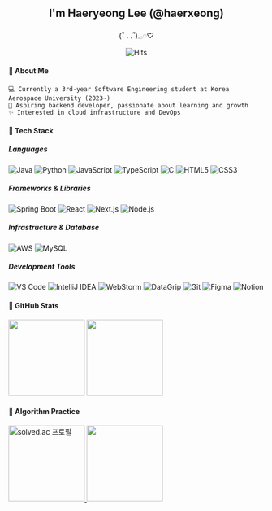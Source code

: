 <div align="center">

## I'm Haeryeong Lee (@haerxeong)
(՞ . .՞)𓈒𓂂𓏸♡

![Hits](https://hits.sh/github.com/haerxeong.svg?style=social)

</div>

#### 🤍 About Me
```
💻 Currently a 3rd-year Software Engineering student at Korea Aerospace University (2023~)
🌱 Aspiring backend developer, passionate about learning and growth
✨ Interested in cloud infrastructure and DevOps
```

#### 🤍 Tech Stack

##### Languages
![Java](https://img.shields.io/badge/Java-007396?style=for-the-badge&logo=openjdk&logoColor=white)
![Python](https://img.shields.io/badge/Python-3776AB?style=for-the-badge&logo=python&logoColor=white)
![JavaScript](https://img.shields.io/badge/Javascript-F7DF1E?style=for-the-badge&logo=Javascript&logoColor=black)
![TypeScript](https://img.shields.io/badge/TypeScript-3178C6?style=for-the-badge&logo=TypeScript&logoColor=white)
![C](https://img.shields.io/badge/C-A8B9CC?style=for-the-badge&logo=c&logoColor=white)
![HTML5](https://img.shields.io/badge/HTML5-E34F26?style=for-the-badge&logo=html5&logoColor=white)
![CSS3](https://img.shields.io/badge/CSS3-1572B6?style=for-the-badge&logo=css3&logoColor=white)

##### Frameworks & Libraries
![Spring Boot](https://img.shields.io/badge/SpringBoot-6DB33F?style=for-the-badge&logo=springboot&logoColor=white)
![React](https://img.shields.io/badge/React-61DAFB?style=for-the-badge&logo=react&logoColor=black)
![Next.js](https://img.shields.io/badge/Next.js-000000?style=for-the-badge&logo=nextdotjs&logoColor=white)
![Node.js](https://img.shields.io/badge/Node.js-339933?style=for-the-badge&logo=nodedotjs&logoColor=white)

##### Infrastructure & Database
![AWS](https://img.shields.io/badge/AWS-232F3E?style=for-the-badge&logo=amazonaws&logoColor=white)
![MySQL](https://img.shields.io/badge/MySQL-4479A1?style=for-the-badge&logo=mysql&logoColor=white)

##### Development Tools
![VS Code](https://img.shields.io/badge/VSCode-007ACC?style=for-the-badge&logo=visualstudiocode&logoColor=white)
![IntelliJ IDEA](https://img.shields.io/badge/IntelliJ-000000?style=for-the-badge&logo=intellijidea&logoColor=white)
![WebStorm](https://img.shields.io/badge/Webstorm-000000?style=for-the-badge&logo=webstorm&logoColor=white)
![DataGrip](https://img.shields.io/badge/DataGrip-000000?style=for-the-badge&logo=datagrip&logoColor=white)
![Git](https://img.shields.io/badge/Git-F05032?style=for-the-badge&logo=git&logoColor=white)
![Figma](https://img.shields.io/badge/Figma-F24E1E?style=for-the-badge&logo=figma&logoColor=white)
![Notion](https://img.shields.io/badge/Notion-000000?style=for-the-badge&logo=notion&logoColor=white)


#### 🤍 GitHub Stats

<div align="left">
  <img src="https://github-readme-stats.vercel.app/api?username=haerxeong&show_icons=true" height="150"/>
  <img src="https://github-readme-stats.vercel.app/api/top-langs/?username=haerxeong&layout=compact" height="150"/>
</div>

#### 🤍 Algorithm Practice

<div align="left">
  <a href="https://solved.ac/haerxeong">
    <img src="http://mazassumnida.wtf/api/v2/generate_badge?boj=haeryeong" alt="solved.ac 프로필" height="150"/>
  </a>
  <img src="http://mazandi.herokuapp.com/api?handle=haeryeong&theme=warm" height="150"/>
</div>
